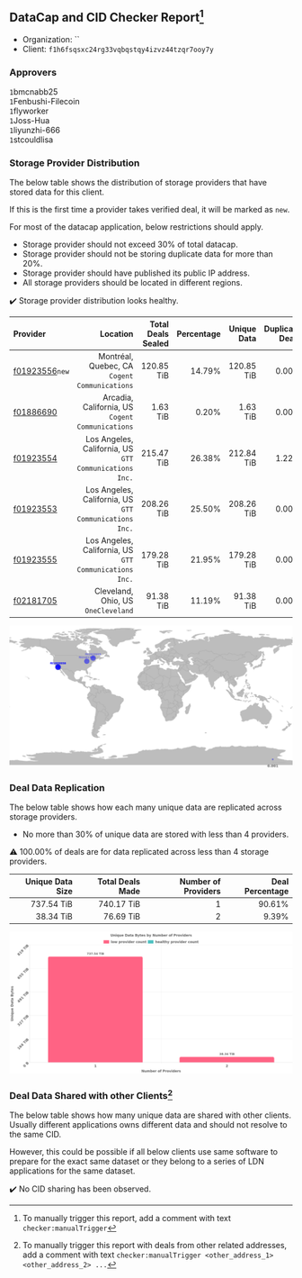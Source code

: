 ## DataCap and CID Checker Report[^1]
 - Organization: ``
 - Client: `f1h6fsqsxc24rg33vqbqstqy4izvz44tzqr7ooy7y`
### Approvers
`1`bmcnabb25<br/>`1`Fenbushi-Filecoin<br/>`1`flyworker<br/>`1`Joss-Hua<br/>`1`liyunzhi-666<br/>`1`stcouldlisa

### Storage Provider Distribution
The below table shows the distribution of storage providers that have stored data for this client.

If this is the first time a provider takes verified deal, it will be marked as `new`.

For most of the datacap application, below restrictions should apply.
 - Storage provider should not exceed 30% of total datacap.
 - Storage provider should not be storing duplicate data for more than 20%.
 - Storage provider should have published its public IP address.
 - All storage providers should be located in different regions.

✔️ Storage provider distribution looks healthy.

| Provider                                                    |                                                  Location | Total Deals Sealed | Percentage | Unique Data | Duplicate Deals |
| :---------------------------------------------------------- | --------------------------------------------------------: | -----------------: | ---------: | ----------: | --------------: |
| [f01923556](https://filfox.info/en/address/f01923556)`new`  |          Montréal, Quebec, CA<br/>`Cogent Communications` |         120.85 TiB |     14.79% |  120.85 TiB |           0.00% |
| [f01886690](https://filfox.info/en/address/f01886690)       |       Arcadia, California, US<br/>`Cogent Communications` |           1.63 TiB |      0.20% |    1.63 TiB |           0.00% |
| [f01923554](https://filfox.info/en/address/f01923554)       | Los Angeles, California, US<br/>`GTT Communications Inc.` |         215.47 TiB |     26.38% |  212.84 TiB |           1.22% |
| [f01923553](https://filfox.info/en/address/f01923553)       | Los Angeles, California, US<br/>`GTT Communications Inc.` |         208.26 TiB |     25.50% |  208.26 TiB |           0.00% |
| [f01923555](https://filfox.info/en/address/f01923555)       | Los Angeles, California, US<br/>`GTT Communications Inc.` |         179.28 TiB |     21.95% |  179.28 TiB |           0.00% |
| [f02181705](https://filfox.info/en/address/f02181705)       |                    Cleveland, Ohio, US<br/>`OneCleveland` |          91.38 TiB |     11.19% |   91.38 TiB |           0.00% |

<img src="https://raw.githubusercontent.com/data-preservation-programs/filplus-checker-assets/main/filecoin-project/filecoin-plus-large-datasets/issues/1778/1690000878547.png"/>

### Deal Data Replication
The below table shows how each many unique data are replicated across storage providers.

- No more than 30% of unique data are stored with less than 4 providers.

⚠️ 100.00% of deals are for data replicated across less than 4 storage providers.

| Unique Data Size | Total Deals Made | Number of Providers | Deal Percentage |
| ---------------: | ---------------: | ------------------: | --------------: |
|       737.54 TiB |       740.17 TiB |                   1 |          90.61% |
|        38.34 TiB |        76.69 TiB |                   2 |           9.39% |

<img src="https://raw.githubusercontent.com/data-preservation-programs/filplus-checker-assets/main/filecoin-project/filecoin-plus-large-datasets/issues/1778/1690000879422.png"/>

### Deal Data Shared with other Clients[^3]
The below table shows how many unique data are shared with other clients.
Usually different applications owns different data and should not resolve to the same CID.

However, this could be possible if all below clients use same software to prepare for the exact same dataset or they belong to a series of LDN applications for the same dataset.

✔️ No CID sharing has been observed.

[^1]: To manually trigger this report, add a comment with text `checker:manualTrigger`

[^2]: Deals from those addresses are combined into this report as they are specified with `checker:manualTrigger`

[^3]: To manually trigger this report with deals from other related addresses, add a comment with text `checker:manualTrigger <other_address_1> <other_address_2> ...`
